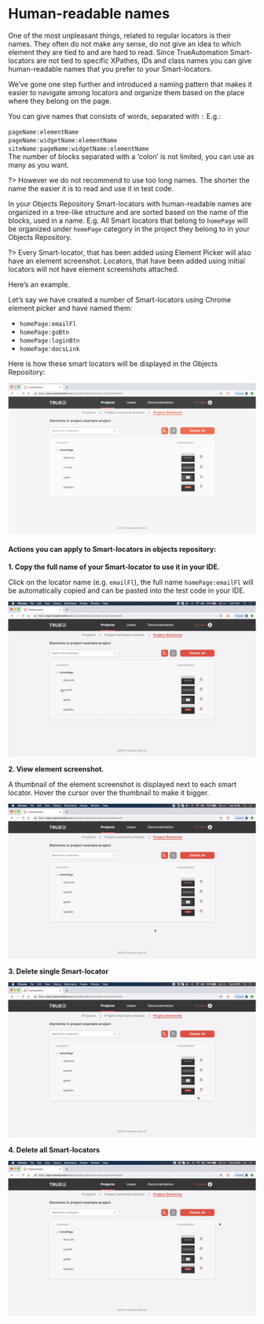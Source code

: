 # Human-readable names

One of the most unpleasant things, related to regular locators is their names. They often do not make any sense, do not give an idea to which element they are tied to and are hard to read.
Since TrueAutomation Smart-locators are not tied to specific XPathes, IDs and class names you can give human-readable names that you prefer to your Smart-locators.

We’ve gone one step further and introduced a naming pattern that makes it easier to navigate among locators and organize them based on the place where they belong on the page.

You can give names that consists of words, separated with `:` E.g.:

`pageName:elementName`
<br>
`pageName:widgetName:elementName`
<br>
`siteName:pageName:widgetName:elementName`
<br>
The number of blocks separated with a ‘colon’ is not limited, you can use as many as you want.

?> However we do not recommend to use too long names. The shorter the name the easier it is to read and use it in test code.

In your Objects Repository Smart-locators with human-readable names are organized in a tree-like structure and are sorted based on the name of the blocks, used in a name. E.g.
All Smart locators that belong to `homePage` will be organized under `homePage` category in the project they belong to in your Objects Repository.

?> Every Smart-locator, that has been added using Element Picker will also have an element screenshot. Locators, that have been added using initial locators will not have element screenshots attached.

Here’s an example.

Let’s say we have created a number of Smart-locators using Chrome element picker and have named them:
* `homePage:emailFl`
* `homePage:goBtn`
* `homePage:loginBtn`
* `homePage:docsLink`

Here is how these smart locators will be displayed in the Objects Repository:

![Human-readable names](../_images/human-names.png 'Human-readable names')

#### Actions you can apply to Smart-locators in objects repository:

**1. Copy the full name of your Smart-locator to use it in your IDE.**

Click on the locator name (e.g. `emailFl`), the full name `homePage:emailFl` will be automatically copied and can be pasted into the test code in your IDE.

![Copy name](../_gif/copy-name-from-cloud.gif 'Copy name')

**2. View element screenshot.**

A thumbnail of the element screenshot is displayed next to each smart locator. Hover the cursor over the thumbnail to make it bigger.

![Zoom screenshot](../_gif/zoom-screenshot.gif 'Zoom screenshot')

**3. Delete single Smart-locator**

![Delete single Smart-locator](../_gif/delete-single.gif 'Delete single Smart-locator')

**4. Delete all Smart-locators**

![Delete all Smart-locators](../_gif/delete-all.gif 'Delete all Smart-locators')
